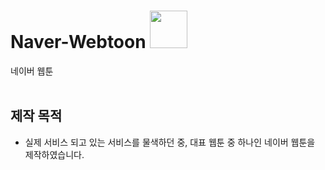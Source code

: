 # Naver-Webtoon <img src="https://github.com/joohee56/Naver-Webtoon/assets/83942393/1e8027e1-2b5e-4673-9577-4bcb98c89622" width="60px"></br>
네이버 웹툰   
</br>

## 제작 목적
* 실제 서비스 되고 있는 서비스를 물색하던 중, 대표 웹툰 중 하나인 네이버 웹툰을 제작하였습니다. 
